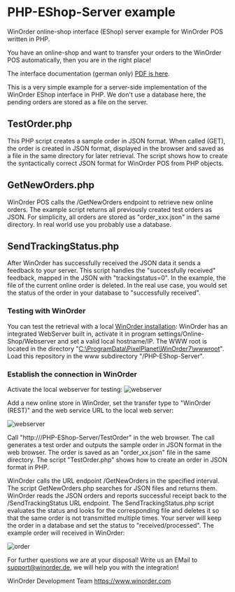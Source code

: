 # PHP-EShop-Server example
WinOrder online-shop interface (EShop) server example for WinOrder POS written in PHP.

You have an online-shop and want to transfer your orders to the WinOrder POS automatically, then you are in the right place!

The interface documentation (german only) [PDF is here](https://www.winorder.com/download/WinOrder-EShop-Spezifikation.pdf).

This is a very simple example for a server-side implementation of the WinOrder EShop interface in PHP.
We don't use a database here, the pending orders are stored as a file on the server.

## TestOrder.php
This PHP script creates a sample order in JSON format. When called (GET), the order is created in JSON format, displayed in the browser and saved as a file in the same directory for later retrieval.
The script shows how to create the syntactically correct JSON format for WinOrder POS from PHP objects.

## GetNewOrders.php
WinOrder POS calls the /GetNewOrders endpoint to retrieve new online orders.
The example script returns all previously created test orders as JSON. For simplicity, all orders are stored as "order_xxx.json" in the same directory.
In real world use you probably use a database.

## SendTrackingStatus.php
After WinOrder has successfully received the JSON data it sends a feedback to your server. This script handles the
"successfully received" feedback, mapped in the JSON with "trackingstatus=0".
In the example, the file of the current online order is deleted. 
In the real use case, you would set the status of the order in your database to "successfully received".

### Testing with WinOrder
You can test the retrieval with a local [WinOrder installation](https://www.winorder.com/herunterladen/testversion/):
WinOrder has an integrated WebServer built in, activate it in program settings/Online-Shop/Webserver and set a valid local hostname/IP.
The WWW root is located in the directory "[C:\ProgramData\PixelPlanet\WinOrder7\wwwroot](C:%5CProgramData%5CPixelPlanet%5CWinOrder7%5Cwwwroot)".
Load this repository in the www subdirectory "/PHP-EShop-Server".

### Establish the connection in WinOrder

Activate the local webserver for testing:
![webserver](https://user-images.githubusercontent.com/11274319/180400328-3eb3c351-92e0-44fe-b10c-b55bb4b65ef2.PNG)

Add a new online store in WinOrder, set the transfer type to "WinOrder (REST)" and the web service URL to the local web server:

![webserver](https://user-images.githubusercontent.com/11274319/180403368-2983e513-b7dd-4dff-a020-5e7c1f5d616b.PNG)

Call "http://<local webserver>/PHP-EShop-Server/TestOrder" in the web browser. The call generates a test order and outputs the sample order in JSON format in the web browser.
The order is saved as an "order_xx.json" file in the same directory. The script "TestOrder.php" shows how to create an order in JSON format in PHP.

WinOrder calls the URL endpoint /GetNewOrders in the specified interval. The script GetNewOrders.php searches for JSON files and returns them.
WinOrder reads the JSON orders and reports successful receipt back to the /SendTrackingStatus URL endpoint. The SendTrackingStatus.php script evaluates the status
and looks for the corresponding file and deletes it so that the same order is not transmitted multiple times.
Your server will keep the order in a database and set the status to "received/processed".
The example order will received in WinOrder:

![order](https://user-images.githubusercontent.com/11274319/180404464-e10d754a-4fb6-4794-a61a-5cdd0821d4b1.PNG)


For further questions we are at your disposal! Write us an EMail to support@winorder.de, we will help you with the integration!

WinOrder Development Team
https://www.winorder.com
